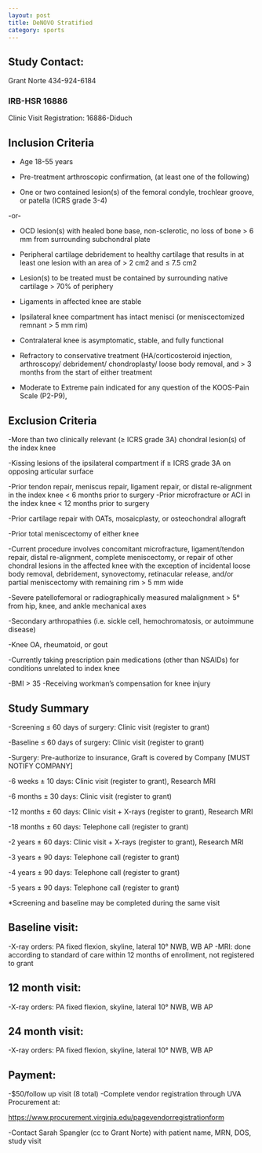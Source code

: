 ```yaml
---
layout: post
title: DeNOVO Stratified
category: sports
---
```


## Study Contact:  
Grant Norte
434-924-6184

### IRB-HSR 16886
Clinic Visit Registration:
16886-Diduch

##  Inclusion Criteria

- Age 18-55 years

- Pre-treatment arthroscopic confirmation, (at least one of the following)

* One or two contained lesion(s) of the femoral condyle, trochlear groove, or patella (ICRS grade 3-4)

-or-

* OCD lesion(s) with healed bone base, non-sclerotic, no loss of bone > 6 mm from surrounding subchondral plate

- Peripheral cartilage debridement to healthy cartilage that results in at least one lesion with an area of > 2 cm2 and ≤ 7.5 cm2

- Lesion(s) to be treated must be contained by surrounding native cartilage > 70% of periphery

- Ligaments in affected knee are stable

- Ipsilateral knee compartment has intact menisci (or meniscectomized remnant > 5 mm rim)

- Contralateral knee is asymptomatic, stable, and fully functional

- Refractory to conservative treatment (HA/corticosteroid injection, arthroscopy/ debridement/ chondroplasty/ loose body removal, and > 3 months from the start of either treatment

- Moderate to Extreme pain indicated for any question of the KOOS-Pain Scale (P2-P9), 

##  Exclusion Criteria

-More than two clinically relevant (≥ ICRS grade 3A) chondral lesion(s) of the index knee

-Kissing lesions of the ipsilateral compartment if ≥ ICRS grade 3A on opposing articular surface

-Prior tendon repair, meniscus repair, ligament repair, or distal re-alignment  in the index knee < 6 months prior to surgery
-Prior microfracture or ACI in the index knee < 12 months prior to surgery

-Prior cartilage repair with OATs, mosaicplasty, or osteochondral allograft

-Prior total meniscectomy of either knee

-Current procedure involves concomitant microfracture, ligament/tendon repair, distal re-alignment, complete meniscectomy, or repair of other chondral lesions in the affected knee with the exception of incidental loose body removal, debridement, synovectomy, retinacular release, and/or 	 partial meniscectomy with remaining rim > 5 mm wide

-Severe patellofemoral or radiographically measured malalignment > 5° from hip, knee, and ankle mechanical axes

-Secondary arthropathies (i.e. sickle cell, hemochromatosis, or autoimmune disease)

-Knee OA, rheumatoid, or gout

-Currently taking prescription pain medications (other than NSAIDs) for conditions unrelated to index knee

-BMI > 35
-Receiving workman’s compensation for knee injury

## Study Summary

-Screening ≤ 60 days of surgery: Clinic visit (register to grant)

-Baseline ≤ 60 days of surgery: Clinic visit (register to grant)

-Surgery: Pre-authorize to insurance, Graft is covered by Company
[MUST NOTIFY COMPANY]

-6 weeks ± 10 days: Clinic visit (register to grant), Research MRI

-6 months ± 30 days: Clinic visit (register to grant)

-12 months ± 60 days: Clinic visit + X-rays (register to grant), Research MRI

-18 months ± 60 days: Telephone call (register to grant)

-2 years ± 60 days: Clinic visit + X-rays (register to grant), Research MRI

-3 years ± 90 days: Telephone call (register to grant)

-4 years ± 90 days: Telephone call (register to grant)

-5 years ± 90 days: Telephone call (register to grant)

*Screening and baseline may be completed during the same visit

## Baseline visit:
-X-ray orders: PA fixed flexion, skyline, lateral 10° NWB, WB AP
-MRI: done according to standard of care within 12 months of enrollment, not registered to grant

## 12 month visit:
-X-ray orders: PA fixed flexion, skyline, lateral 10° NWB, WB AP

## 24 month visit:
-X-ray orders: PA fixed flexion, skyline, lateral 10° NWB, WB AP

## Payment:
-$50/follow up visit (8 total)
-Complete vendor registration through UVA Procurement at:

https://www.procurement.virginia.edu/pagevendorregistrationform

-Contact Sarah Spangler (cc to Grant Norte) with patient name, MRN, DOS, study visit
